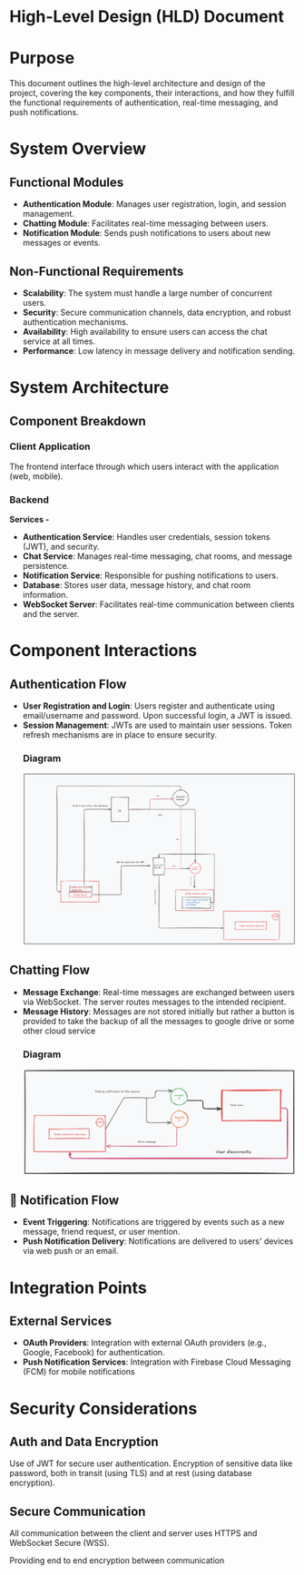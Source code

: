 # High-Level Design (HLD) Document

# Purpose

This document outlines the high-level architecture and design of the project, covering the key components, their interactions, and how they fulfill the functional requirements of authentication, real-time messaging, and push notifications.

# System Overview

## Functional Modules

- **Authentication Module**: Manages user registration, login, and session management.
- **Chatting Module**: Facilitates real-time messaging between users.
- **Notification Module**: Sends push notifications to users about new messages or events.

## **Non-Functional Requirements**

- **Scalability**: The system must handle a large number of concurrent users.
- **Security**: Secure communication channels, data encryption, and robust authentication mechanisms.
- **Availability**: High availability to ensure users can access the chat service at all times.
- **Performance**: Low latency in message delivery and notification sending.

# System Architecture

## Component Breakdown

### **Client Application**

The frontend interface through which users interact with the application (web, mobile).

### **Backend**

**Services -**

- **Authentication Service**: Handles user credentials, session tokens (JWT), and security.
- **Chat Service**: Manages real-time messaging, chat rooms, and message persistence.
- **Notification Service**: Responsible for pushing notifications to users.
- **Database**: Stores user data, message history, and chat room information.
- **WebSocket Server**: Facilitates real-time communication between clients and the server.

# Component Interactions

## Authentication Flow

- **User Registration and Login**: Users register and authenticate using email/username and password. Upon successful login, a JWT is issued.
- **Session Management**: JWTs are used to maintain user sessions. Token refresh mechanisms are in place to ensure security.
  ### Diagram
  ![auth flow](../HLD/images/auth-flow.png)

## Chatting Flow

- **Message Exchange**: Real-time messages are exchanged between users via WebSocket. The server routes messages to the intended recipient.
- **Message History**: Messages are not stored initially but rather a button is provided to take the backup of all the messages to google drive or some other cloud service
  ### Diagram
  ![chat flow](../HLD/images/chat-flow.png)

## 🚧 Notification Flow

- **Event Triggering**: Notifications are triggered by events such as a new message, friend request, or user mention.
- **Push Notification Delivery**: Notifications are delivered to users' devices via web push or an email.

# Integration Points

## External Services

- **OAuth Providers**: Integration with external OAuth providers (e.g., Google, Facebook) for authentication.
- **Push Notification Services**: Integration with Firebase Cloud Messaging (FCM) for mobile notifications

# Security Considerations

## Auth and Data Encryption

Use of JWT for secure user authentication. Encryption of sensitive data like password, both in transit (using TLS) and at rest (using database encryption).

## Secure Communication

All communication between the client and server uses HTTPS and WebSocket Secure (WSS).

Providing end to end encryption between communication
